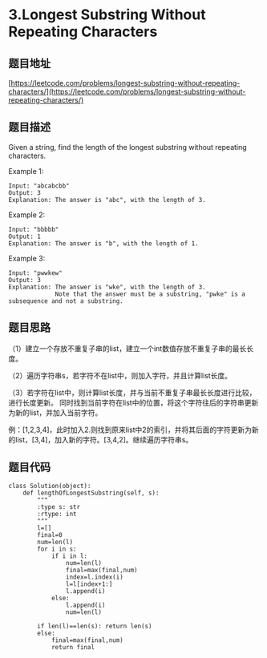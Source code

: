 3.Longest Substring Without Repeating Characters
==================================================

题目地址
-------
[https://leetcode.com/problems/longest-substring-without-repeating-characters/](https://leetcode.com/problems/longest-substring-without-repeating-characters/)

题目描述
--------
Given a string, find the length of the longest substring without repeating characters.

Example 1:
```
Input: "abcabcbb"
Output: 3 
Explanation: The answer is "abc", with the length of 3. 
```
Example 2:
```
Input: "bbbbb"
Output: 1
Explanation: The answer is "b", with the length of 1.
```
Example 3:
```
Input: "pwwkew"
Output: 3
Explanation: The answer is "wke", with the length of 3. 
             Note that the answer must be a substring, "pwke" is a subsequence and not a substring.
```

题目思路
--------

（1）建立一个存放不重复子串的list，建立一个int数值存放不重复子串的最长长度。

（2）遍历字符串s，若字符不在list中，则加入字符，并且计算list长度。

（3）若字符在list中，则计算list长度，并与当前不重复子串最长长度进行比较，进行长度更新。
同时找到当前字符在list中的位置，将这个字符往后的字符串更新为新的list，并加入当前字符。

例：[1,2,3,4]，此时加入2.则找到原来list中2的索引，并将其后面的字符更新为新的list，[3,4]，加入新的字符。[3,4,2]。继续遍历字符串s。

题目代码
--------
```
class Solution(object):
    def lengthOfLongestSubstring(self, s):
        """
        :type s: str
        :rtype: int
        """
        l=[]
        final=0
        num=len(l)
        for i in s:
            if i in l:
                num=len(l)
                final=max(final,num)
                index=l.index(i)
                l=l[index+1:]
                l.append(i)
            else:
                l.append(i)
                num=len(l)
        
        if len(l)==len(s): return len(s)
        else:
            final=max(final,num)
            return final
```

